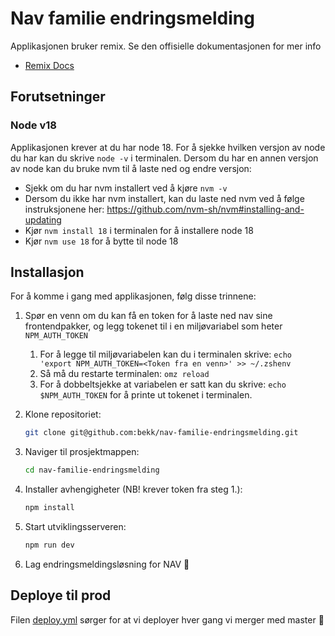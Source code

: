 # Nav familie endringsmelding

Applikasjonen bruker remix. Se den offisielle dokumentasjonen for mer info

- [Remix Docs](https://remix.run/docs)

## Forutsetninger

### Node v18

Applikasjonen krever at du har node 18.
For å sjekke hvilken versjon av node du har kan du skrive `node -v` i terminalen.
Dersom du har en annen versjon av node kan du bruke nvm til å laste ned og endre versjon:

- Sjekk om du har nvm installert ved å kjøre `nvm -v`
- Dersom du ikke har nvm installert, kan du laste ned nvm ved å følge instruksjonene her: https://github.com/nvm-sh/nvm#installing-and-updating
- Kjør `nvm install 18` i terminalen for å installere node 18
- Kjør `nvm use 18` for å bytte til node 18

## Installasjon

For å komme i gang med applikasjonen, følg disse trinnene:

1. Spør en venn om du kan få en token for å laste ned nav sine frontendpakker, og legg tokenet til i en miljøvariabel som heter `NPM_AUTH_TOKEN`

   1. For å legge til miljøvariabelen kan du i terminalen skrive: `echo 'export NPM_AUTH_TOKEN=<Token fra en venn>' >> ~/.zshenv`
   2. Så må du restarte terminalen: `omz reload`
   3. For å dobbeltsjekke at variabelen er satt kan du skrive: `echo $NPM_AUTH_TOKEN` for å printe ut tokenet i terminalen.

2. Klone repositoriet:

   ```sh
   git clone git@github.com:bekk/nav-familie-endringsmelding.git
   ```

3. Naviger til prosjektmappen:

   ```sh
   cd nav-familie-endringsmelding
   ```

4. Installer avhengigheter (NB! krever token fra steg 1.):

   ```sh
   npm install
   ```

5. Start utviklingsserveren:

   ```sh
   npm run dev
   ```

6. Lag endringsmeldingsløsning for NAV 🚀

## Deploye til prod

Filen [deploy.yml](.github%2Fworkflows%2Fdeploy.yml) sørger for at vi deployer hver gang vi merger med master 🚀
